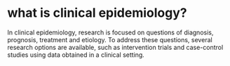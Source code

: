 # what is clinical epidemiology? 
In clinical epidemiology, research is focused on questions of diagnosis, prognosis, treatment 
and etiology. To address these questions, several research options are available, such as 
intervention trials and case-control studies using data obtained in a clinical setting. 

